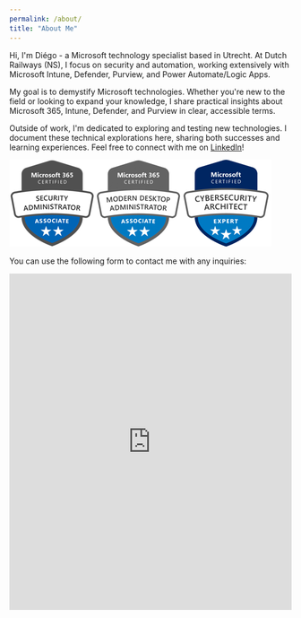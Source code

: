```yaml
---
permalink: /about/
title: "About Me"
---
```


Hi, I'm Diégo - a Microsoft technology specialist based in Utrecht. At Dutch Railways (NS), I focus on security and automation, working extensively with Microsoft Intune, Defender, Purview, and Power Automate/Logic Apps.

My goal is to demystify Microsoft technologies. Whether you're new to the field or looking to expand your knowledge, I share practical insights about Microsoft 365, Intune, Defender, and Purview in clear, accessible terms.

Outside of work, I'm dedicated to exploring and testing new technologies. I document these technical explorations here, sharing both successes and learning experiences. Feel free to connect with me on [LinkedIn](https://www.linkedin.com/in/diego-derksen/)!

![MS-500 Certification](/assets/images/MS-500.png)  

You can use the following form to contact me with any inquiries:
<iframe src="https://diegoderksen.notion.site/ebd/1a11da87a383804f8167e0e4373804b5" width="100%" height="600" frameborder="0" allowfullscreen />
